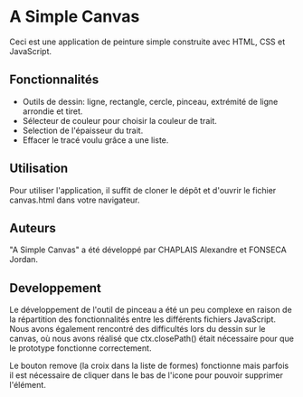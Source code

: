 # A Simple Canvas

Ceci est une application de peinture simple construite avec HTML, CSS et JavaScript.

## Fonctionnalités

- Outils de dessin: ligne, rectangle, cercle, pinceau, extrémité de ligne arrondie et tiret.
- Sélecteur de couleur pour choisir la couleur de trait.
- Selection de l'épaisseur du trait.
- Effacer le tracé voulu grâce a une liste.

## Utilisation

Pour utiliser l'application, il suffit de cloner le dépôt et d'ouvrir le fichier
canvas.html dans votre navigateur.

## Auteurs

"A Simple Canvas" a été développé par CHAPLAIS Alexandre et FONSECA Jordan.

## Developpement

Le développement de l'outil de pinceau a été un peu complexe en raison 
de la répartition des fonctionnalités entre les différents fichiers JavaScript.
Nous avons également rencontré des difficultés lors du dessin sur le canvas,
où nous avons réalisé que ctx.closePath() était nécessaire pour que le prototype fonctionne correctement.

Le bouton remove (la croix dans la liste de formes) fonctionne mais parfois il est
nécessaire de cliquer dans le bas de l'icone pour pouvoir supprimer l'élément.
